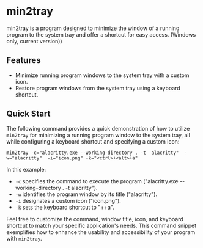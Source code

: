 # min2tray

min2tray is a program designed to minimize the window of a running program to the system tray and offer a shortcut for easy access. (Windows only, current version))

## Features

- Minimize running program windows to the system tray with a custom icon.
- Restore program windows from the system tray using a keyboard shortcut.

## Quick Start

The following command provides a quick demonstration of how to utilize `min2tray` for minimizing a running program window to the system tray, all while configuring a keyboard shortcut and specifying a custom icon:

```
min2tray -c="alacritty.exe --working-directory . -t  alacritty"  -w="alacritty"  -i="icon.png" -k="<ctrl>+<alt>+a"
```

In this example:
- `-c` specifies the command to execute the program ("alacritty.exe --working-directory . -t alacritty").
- `-w` identifies the program window by its title ("alacritty").
- `-i` designates a custom icon ("icon.png").
- `-k` sets the keyboard shortcut to "<ctrl>+<alt>+a".

Feel free to customize the command, window title, icon, and keyboard shortcut to match your specific application's needs. This command snippet exemplifies how to enhance the usability and accessibility of your program with `min2tray`.
